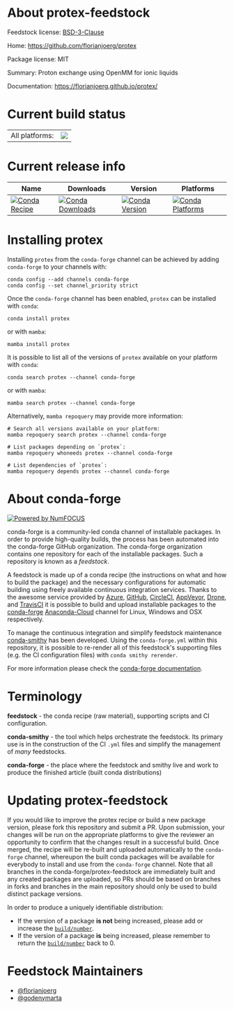 About protex-feedstock
======================

Feedstock license: [BSD-3-Clause](https://github.com/conda-forge/protex-feedstock/blob/main/LICENSE.txt)

Home: https://github.com/florianjoerg/protex

Package license: MIT

Summary: Proton exchange using OpenMM for ionic liquids

Documentation: https://florianjoerg.github.io/protex/

Current build status
====================


<table><tr><td>All platforms:</td>
    <td>
      <a href="https://dev.azure.com/conda-forge/feedstock-builds/_build/latest?definitionId=18692&branchName=main">
        <img src="https://dev.azure.com/conda-forge/feedstock-builds/_apis/build/status/protex-feedstock?branchName=main">
      </a>
    </td>
  </tr>
</table>

Current release info
====================

| Name | Downloads | Version | Platforms |
| --- | --- | --- | --- |
| [![Conda Recipe](https://img.shields.io/badge/recipe-protex-green.svg)](https://anaconda.org/conda-forge/protex) | [![Conda Downloads](https://img.shields.io/conda/dn/conda-forge/protex.svg)](https://anaconda.org/conda-forge/protex) | [![Conda Version](https://img.shields.io/conda/vn/conda-forge/protex.svg)](https://anaconda.org/conda-forge/protex) | [![Conda Platforms](https://img.shields.io/conda/pn/conda-forge/protex.svg)](https://anaconda.org/conda-forge/protex) |

Installing protex
=================

Installing `protex` from the `conda-forge` channel can be achieved by adding `conda-forge` to your channels with:

```
conda config --add channels conda-forge
conda config --set channel_priority strict
```

Once the `conda-forge` channel has been enabled, `protex` can be installed with `conda`:

```
conda install protex
```

or with `mamba`:

```
mamba install protex
```

It is possible to list all of the versions of `protex` available on your platform with `conda`:

```
conda search protex --channel conda-forge
```

or with `mamba`:

```
mamba search protex --channel conda-forge
```

Alternatively, `mamba repoquery` may provide more information:

```
# Search all versions available on your platform:
mamba repoquery search protex --channel conda-forge

# List packages depending on `protex`:
mamba repoquery whoneeds protex --channel conda-forge

# List dependencies of `protex`:
mamba repoquery depends protex --channel conda-forge
```


About conda-forge
=================

[![Powered by
NumFOCUS](https://img.shields.io/badge/powered%20by-NumFOCUS-orange.svg?style=flat&colorA=E1523D&colorB=007D8A)](https://numfocus.org)

conda-forge is a community-led conda channel of installable packages.
In order to provide high-quality builds, the process has been automated into the
conda-forge GitHub organization. The conda-forge organization contains one repository
for each of the installable packages. Such a repository is known as a *feedstock*.

A feedstock is made up of a conda recipe (the instructions on what and how to build
the package) and the necessary configurations for automatic building using freely
available continuous integration services. Thanks to the awesome service provided by
[Azure](https://azure.microsoft.com/en-us/services/devops/), [GitHub](https://github.com/),
[CircleCI](https://circleci.com/), [AppVeyor](https://www.appveyor.com/),
[Drone](https://cloud.drone.io/welcome), and [TravisCI](https://travis-ci.com/)
it is possible to build and upload installable packages to the
[conda-forge](https://anaconda.org/conda-forge) [Anaconda-Cloud](https://anaconda.org/)
channel for Linux, Windows and OSX respectively.

To manage the continuous integration and simplify feedstock maintenance
[conda-smithy](https://github.com/conda-forge/conda-smithy) has been developed.
Using the ``conda-forge.yml`` within this repository, it is possible to re-render all of
this feedstock's supporting files (e.g. the CI configuration files) with ``conda smithy rerender``.

For more information please check the [conda-forge documentation](https://conda-forge.org/docs/).

Terminology
===========

**feedstock** - the conda recipe (raw material), supporting scripts and CI configuration.

**conda-smithy** - the tool which helps orchestrate the feedstock.
                   Its primary use is in the construction of the CI ``.yml`` files
                   and simplify the management of *many* feedstocks.

**conda-forge** - the place where the feedstock and smithy live and work to
                  produce the finished article (built conda distributions)


Updating protex-feedstock
=========================

If you would like to improve the protex recipe or build a new
package version, please fork this repository and submit a PR. Upon submission,
your changes will be run on the appropriate platforms to give the reviewer an
opportunity to confirm that the changes result in a successful build. Once
merged, the recipe will be re-built and uploaded automatically to the
`conda-forge` channel, whereupon the built conda packages will be available for
everybody to install and use from the `conda-forge` channel.
Note that all branches in the conda-forge/protex-feedstock are
immediately built and any created packages are uploaded, so PRs should be based
on branches in forks and branches in the main repository should only be used to
build distinct package versions.

In order to produce a uniquely identifiable distribution:
 * If the version of a package **is not** being increased, please add or increase
   the [``build/number``](https://docs.conda.io/projects/conda-build/en/latest/resources/define-metadata.html#build-number-and-string).
 * If the version of a package **is** being increased, please remember to return
   the [``build/number``](https://docs.conda.io/projects/conda-build/en/latest/resources/define-metadata.html#build-number-and-string)
   back to 0.

Feedstock Maintainers
=====================

* [@florianjoerg](https://github.com/florianjoerg/)
* [@godenymarta](https://github.com/godenymarta/)

